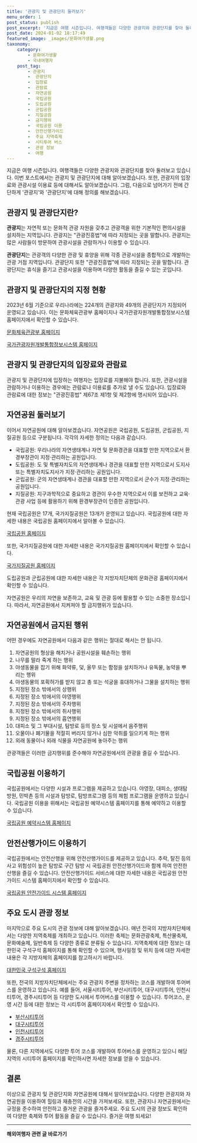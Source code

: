 ```yaml
---
title: '관광지 및 관광단지 둘러보기'
menu_order: 1
post_status: publish
post_excerpt: '지금은 여행 시즌입니다. 여행객들은 다양한 관광지와 관광단지를 찾아 둘러보고 있습니다. 이번 포스트에서는 관광지 및 관광단지에 대해 알아보겠습니다. 또한, 관광지의 입장료와 관광시설 이용료 등에 대해서도 알아보겠습니다. 그럼, 다음으로 넘어가기 전에 간단하게  관광지 와  관광단지 에 대해 정의를 해보겠습니다.'
post_date: 2024-01-02 18:17:49
featured_image: _images/문화여가생활.png
taxonomy:
    category:
        - 문화여가생활
        - 국내여행자
    post_tag:
        - 관광지
        -  관광단지
        -  입장료
        -  관람료
        -  자연공원
        -  국립공원
        -  도립공원
        -  군립공원
        -  지질공원
        -  금지행위
        -  국립공원 이용
        -  안전산행가이드
        -  주요 지역축제
        -  시티투어 버스
        -  관광 정보
        -  여행
---
```



지금은 여행 시즌입니다. 여행객들은 다양한 관광지와 관광단지를 찾아 둘러보고 있습니다. 이번 포스트에서는 관광지 및 관광단지에 대해 알아보겠습니다. 또한, 관광지의 입장료와 관광시설 이용료 등에 대해서도 알아보겠습니다. 그럼, 다음으로 넘어가기 전에 간단하게 '관광지'와 '관광단지'에 대해 정의를 해보겠습니다.

## 관광지 및 관광단지란?

**관광지**는 자연적 또는 문화적 관광 자원을 갖추고 관광객을 위한 기본적인 편의시설을 설치하는 지역입니다. 관광지는 "관광진흥법"에 따라 지정되는 곳을 말합니다. 관광지는 많은 사람들이 방문하여 관광시설을 관람하거나 이용할 수 있습니다.

**관광단지**는 관광객의 다양한 관광 및 휴양을 위해 각종 관광시설을 종합적으로 개발하는 관광 거점 지역입니다. 관광단지 또한 "관광진흥법"에 따라 지정되는 곳을 말합니다. 관광단지는 휴식을 즐기고 관광시설을 이용하며 다양한 활동을 즐길 수 있는 곳입니다.

## 관광지 및 관광단지의 지정 현황

2023년 6월 기준으로 우리나라에는 224개의 관광지와 49개의 관광단지가 지정되어 운영되고 있습니다. 이는 문화체육관광부 홈페이지나 국가관광자원개발통합정보시스템 홈페이지에서 확인할 수 있습니다.

[문화체육관광부 홈페이지](https://www.mcst.go.kr/)

[국가관광자원개발통합정보시스템 홈페이지](https://www.tdss.kr/)

## 관광지 및 관광단지의 입장료와 관람료

관광지 및 관광단지에 입장하는 여행자는 입장료를 지불해야 합니다. 또한, 관광시설을 관람하거나 이용하는 경우에는 관람료나 이용료를 추가로 낼 수도 있습니다. 입장료와 관람료에 대한 정보는 "관광진흥법" 제67조 제1항 및 제2항에 명시되어 있습니다.

## 자연공원 둘러보기

이어서 자연공원에 대해 알아보겠습니다. 자연공원은 국립공원, 도립공원, 군립공원, 지질공원 등으로 구분됩니다. 각각의 자세한 정의는 다음과 같습니다.

- 국립공원: 우리나라의 자연생태계나 자연 및 문화경관을 대표할 만한 지역으로서 환경부장관이 지정·관리하는 공원입니다.
- 도립공원: 도 및 특별자치도의 자연생태계나 경관을 대표할 만한 지역으로서 도지사 또는 특별자치도지사가 지정·관리하는 공원입니다.
- 군립공원: 군의 자연생태계나 경관을 대표할 만한 지역으로서 군수가 지정·관리하는 공원입니다.
- 지질공원: 지구과학적으로 중요하고 경관이 우수한 지역으로서 이를 보전하고 교육·관광 사업 등에 활용하기 위해 환경부장관이 인증한 공원입니다.

현재 국립공원은 17개, 국가지질공원은 13개가 운영되고 있습니다. 국립공원에 대한 자세한 내용은 국립공원 홈페이지에서 알아볼 수 있습니다.

[국립공원 홈페이지](https://www.knps.or.kr/)

또한, 국가지질공원에 대한 자세한 내용은 국가지질공원 홈페이지에서 확인할 수 있습니다.

[국가지질공원 홈페이지](https://www.koreageoparks.kr/)

도립공원과 군립공원에 대한 자세한 내용은 각 지방자치단체의 문화관광 홈페이지에서 확인할 수 있습니다.

자연공원은 우리의 자연을 보존하고, 교육 및 관광 등에 활용할 수 있는 소중한 장소입니다. 따라서, 자연공원에서 지켜져야 할 금지행위가 있습니다.

## 자연공원에서 금지된 행위

어떤 경우에도 자연공원에서 다음과 같은 행위는 절대로 해서는 안 됩니다.

1. 자연공원의 형상을 해치거나 공원시설을 훼손하는 행위
2. 나무를 말라 죽게 하는 행위
3. 야생동물을 잡기 위해 화약류, 덫, 올무 또는 함정을 설치하거나 유독물, 농약을 뿌리는 행위
4. 야생동물의 포획허가를 받지 않고 총 또는 석궁을 휴대하거나 그물을 설치하는 행위
5. 지정된 장소 밖에서의 상행위
6. 지정된 장소 밖에서의 야영행위
7. 지정된 장소 밖에서의 주차행위
8. 지정된 장소 밖에서의 취사행위
9. 지정된 장소 밖에서의 흡연행위
10. 대피소 및 그 부대시설, 탐방로 등의 장소 및 시설에서 음주행위
11. 오물이나 폐기물을 적절히 버리지 않거나 심한 악취를 일으키게 하는 행위
12. 외래 동물이나 외래 식물을 자연공원에 놓아주는 행위

관광객들은 이러한 금지행위를 준수해야 자연공원에서의 관광을 즐길 수 있습니다.

## 국립공원 이용하기

국립공원에서는 다양한 시설과 프로그램을 제공하고 있습니다. 야영장, 대피소, 생태탐방원, 민박촌 등의 시설과 탐방로, 탐방프로그램 등의 체험 프로그램을 운영하고 있습니다. 국립공원 이용을 위해서는 국립공원 예약시스템 홈페이지를 통해 예약하고 이용할 수 있습니다.

[국립공원 예약시스템 홈페이지](https://reservation.knps.or.kr/)

## 안전산행가이드 이용하기

국립공원에서는 안전산행을 위해 안전산행가이드를 제공하고 있습니다. 추락, 탈진 등의 사고 위험성이 높은 탐방로 구간 탐방 시 국립공원 안전산행가이드와 함께 하여 안전한 산행을 즐길 수 있습니다. 안전산행가이드 서비스에 대한 자세한 내용은 국립공원 안전가이드 시스템 홈페이지에서 확인할 수 있습니다.

[국립공원 안전가이드 시스템 홈페이지](https://www.knps.or.kr/saferes/)

## 주요 도시 관광 정보

마지막으로 주요 도시의 관광 정보에 대해 알아보겠습니다. 매년 전국의 지방자치단체에서는 다양한 지역축제를 개최하고 있습니다. 이러한 축제는 문화관광축제, 특산물축제, 문화예술제, 일반축제 등 다양한 종류로 분류될 수 있습니다. 지역축제에 대한 정보는 대한민국 구석구석 홈페이지를 통해 확인할 수 있으며, 행사일정 및 위치 등에 대한 자세한 내용은 각 지방자체의 홈페이지를 참고하시기 바랍니다.

[대한민국 구석구석 홈페이지](https://korean.visitkorea.or.kr/)

또한, 전국의 지방자치단체에서는 주요 관광지 주변을 정차하는 코스를 개발하여 투어버스를 운영하고 있습니다. 예를 들어, 서울시티투어, 부산시티투어, 대구시티투어, 인천시티투어, 경주시티투어 등 다양한 도시에서 투어버스를 이용할 수 있습니다. 투어코스, 운영 시간 등에 대한 정보는 각 시티투어 홈페이지에서 확인할 수 있습니다.

- [부산시티투어](http://www.citytourbusan.com/)
- [대구시티투어](https://www.daegucitytour.com/)
- [인천시티투어](https://citytour.ito.or.kr/)
- [경주시티투어](https://cmtour.co.kr/)

물론, 다른 지역에서도 다양한 투어 코스를 개발하여 투어버스를 운영하고 있으니 해당 지역의 시티투어 홈페이지를 확인하시면 자세한 정보를 얻을 수 있습니다.

## 결론

이상으로 관광지 및 관광단지와 자연공원에 대해서 알아보았습니다. 다양한 관광지와 자연공원을 이용하여 힐링과 재충전의 시간을 가져보세요. 또한, 관광지나 자연공원에서는 규정을 준수하여 안전하고 즐거운 관광을 즐겨주세요. 주요 도시의 관광 정보도 확인하여 다양한 축제와 투어 활동을 즐길 수 있습니다. 즐거운 여행 되세요!
<!-- wp:separator -->
<hr class="wp-block-separator has-alpha-channel-opacity"/>
<!-- /wp:separator -->

<!-- wp:group {"backgroundColor":"base","layout":{"type":"constrained"}} -->
<div class="wp-block-group has-base-background-color has-background"><!-- wp:paragraph {"align":"center","fontSize":"medium"} -->
<p class="has-text-align-center has-large-font-size"><strong>해외여행자 관련 글 바로가기</strong></p>
<!-- /wp:paragraph -->


<!-- wp:latest-posts
{"categories":[{"id":14870,"count":19,"description":"","link":"https://uknowlaw.com/category/%ed%95%b4%ec%99%b8%ec%97%ac%ed%96%89%ec%9e%90/","name":"해외여행자","slug":"해외여행자","taxonomy":"category","parent":0,"meta":[],"_links":{"self":[{"href":"https://uknowlaw.com/wp-json/wp/v2/categories/14870"}],"collection":[{"href":"https://uknowlaw.com/wp-json/wp/v2/categories"}],"about":[{"href":"https://uknowlaw.com/wp-json/wp/v2/taxonomies/category"}],"wp:post_type":[{"href":"https://uknowlaw.com/wp-json/wp/v2/posts?categories=14870"}],"curies":[{"name":"wp","href":"https://api.w.org/{rel}","templated":true}]}}],"postsToShow":100,"excerptLength":28,"postLayout":"grid","columns":2,"featuredImageAlign":"left","featuredImageSizeSlug":"large","fontSize":"small"} /--></div>
<!-- /wp:group -->